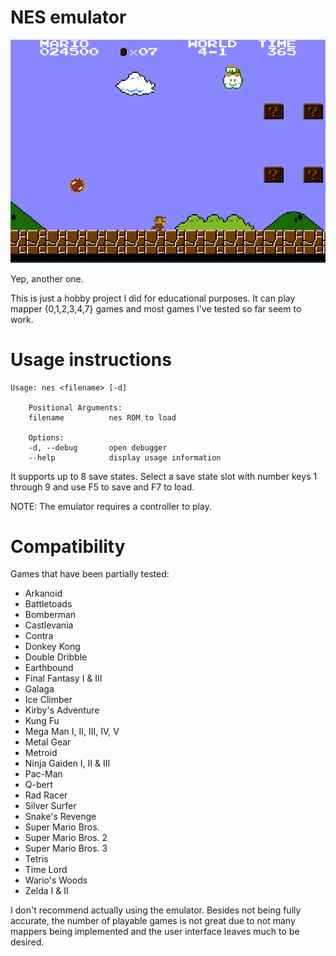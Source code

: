 # NES emulator

![Mario](mario.gif)

Yep, another one.

This is just a hobby project I did for educational purposes. It can play mapper {0,1,2,3,4,7} games and most games I've tested so far seem to work. 

# Usage instructions

```
Usage: nes <filename> [-d]

    Positional Arguments:
    filename          nes ROM to load

    Options:
    -d, --debug       open debugger
    --help            display usage information
```

It supports up to 8 save states. Select a save state slot with number keys 1 through 9 and use F5 to save and F7 to load.

NOTE: The emulator requires a controller to play.

# Compatibility
Games that have been partially tested:

- Arkanoid
- Battletoads
- Bomberman
- Castlevania
- Contra
- Donkey Kong
- Double Dribble
- Earthbound
- Final Fantasy I & III
- Galaga
- Ice Climber
- Kirby's Adventure
- Kung Fu
- Mega Man I, II, III, IV, V
- Metal Gear
- Metroid
- Ninja Gaiden I, II & III
- Pac-Man
- Q-bert
- Rad Racer
- Silver Surfer
- Snake's Revenge
- Super Mario Bros.
- Super Mario Bros. 2
- Super Mario Bros. 3
- Tetris
- Time Lord
- Wario's Woods
- Zelda I & II

I don't recommend actually using the emulator. Besides not being fully accurate, the number of playable games is not great due to not many mappers being implemented and the user interface leaves much to be desired.
